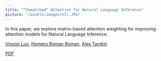 ```yaml
---
title: "“Unmatched” Attention for Natural Language Inference"
picture: "/assets/images/nli.JPG"
---
```

<html> 
    <p>In this paper, we explore matrix-based attention weighting for improving attention models for Natural Language Inference.</p>
    <p>
        <a href="https://www.linkedin.com/in/vinson-luo">Vinson Luo</a>,
        <u>Homero Roman Roman</u>,
        <a href="https://www.alextamkin.com/">Alex Tamkin</a>
    </p> 
    <div>
        <a href="https://web.stanford.edu/class/archive/cs/cs224n/cs224n.1174/reports/2760395.pdf"> PDF</a>
    </div>
</html>
